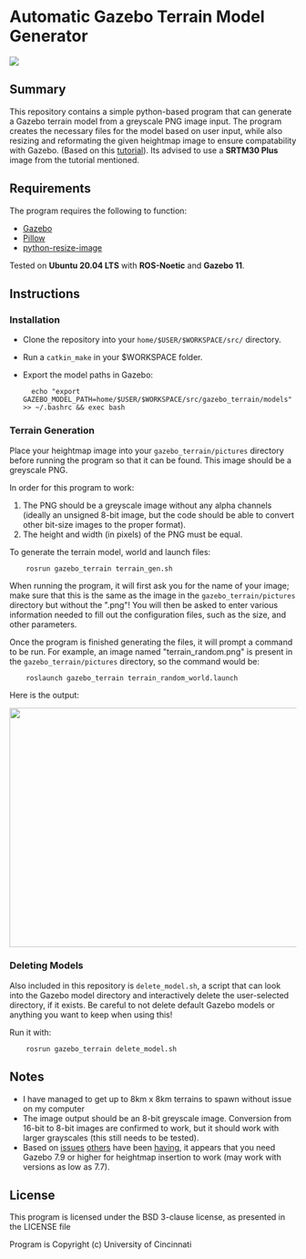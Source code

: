 # Automatic Gazebo Terrain Model Generator

<img src="https://img.shields.io/badge/noetic-passing-green">

## Summary

This repository contains a simple python-based program that can generate a Gazebo terrain model from a greyscale PNG image input. The program creates the necessary files for the model based on user input, while also resizing and reformating the given heightmap image to ensure compatability with Gazebo. (Based on this [tutorial](https://github.com/AS4SR/general_info/wiki/Creating-Heightmaps-for-Gazebo)). Its advised to use a **SRTM30 Plus** image from the tutorial mentioned.

## Requirements

The program requires the following to function:
* [Gazebo](http://gazebosim.org/)
* [Pillow](http://pillow.readthedocs.io/en/3.0.x/index.html)
* [python-resize-image](https://pypi.python.org/pypi/python-resize-image)

Tested on **Ubuntu 20.04 LTS** with **ROS-Noetic** and **Gazebo 11**.

## Instructions

### Installation

* Clone the repository into your `home/$USER/$WORKSPACE/src/` directory.

* Run a `catkin_make` in your $WORKSPACE folder.

* Export the model paths in Gazebo:

        echo "export GAZEBO_MODEL_PATH=home/$USER/$WORKSPACE/src/gazebo_terrain/models" >> ~/.bashrc && exec bash


### Terrain Generation

Place your heightmap image into your `gazebo_terrain/pictures` directory before running the program so that it can be found. This image should be a greyscale PNG.

In order for this program to work:

  1. The PNG should be a greyscale image without any alpha channels (ideally an unsigned 8-bit image, but the code should be able to convert other bit-size images to the proper format).
  2. The height and width (in pixels) of the PNG must be equal.

To generate the terrain model, world and launch files:

        rosrun gazebo_terrain terrain_gen.sh


When running the program, it will first ask you for the name of your image; make sure that this is the same as the image in the `gazebo_terrain/pictures` directory but without the ".png"! You will then be asked to enter various information needed to fill out the configuration files, such as the size, and other parameters.

Once the program is finished generating the files, it will prompt a command to be run. For example, an image named "terrain_random.png" is present in the `gazebo_terrain/pictures` directory, so the command would be:


        roslaunch gazebo_terrain terrain_random_world.launch

Here is the output:

<img src="https://user-images.githubusercontent.com/45683974/94947425-407a6e80-04fb-11eb-860e-52164d57af1a.jpg" width="900" height="420">

### Deleting Models

Also included in this repository is `delete_model.sh`, a script that can look into the Gazebo model directory and interactively delete the user-selected directory, if it exists. Be careful to not delete default Gazebo models or anything you want to keep when using this!

Run it with:

        rosrun gazebo_terrain delete_model.sh

## Notes

* I have managed to get up to 8km x 8km terrains to spawn without issue on my computer
* The image output should be an 8-bit greyscale image. Conversion from 16-bit to 8-bit images are confirmed to work, but it should work with larger grayscales (this still needs to be tested).
* Based on [issues](http://answers.gazebosim.org/question/17984/heightmap-insertion-unsuccessful-with-gazebo-7/) [others](http://answers.gazebosim.org/question/16319/gazebo-700-crash-on-heightmap-insertion/) have been [having](https://github.com/MatthewVerbryke/gazebo_terrain/issues/1), it appears that you need Gazebo 7.9 or higher for heightmap insertion to work (may work with versions as low as 7.7).

## License

This program is licensed under the BSD 3-clause license, as presented in the LICENSE file

Program is Copyright (c) University of Cincinnati

